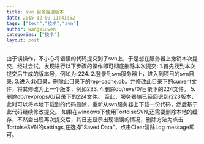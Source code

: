 ```yaml
---
title: svn 服务器退版本
date: 2015-12-09 11:41:52
tags: ["tech","技术","svn"]
author: wangxiuwen
categories: ["技术"]
layout: post
---
```




由于误操作，不小心将错误的代码提交到了svn上，于是想在服务器上撤销本次提交，经过尝试，发现进行以下步骤的操作即可彻底删除本次提交:
1.首先找到本次提交后生成的版本号，例如为r224.
2.登录到svn服务器上，进入到项目的svn目录.
3.进入db目录，删除此目录下的rep-cache.db。并修改此目录下的current文件，将其修改为上一个版本，例如233.
4.删除db/revs/0/目录下的224文件。
5.删除db/revprops/0/目录下的224文件。
至此，服务器端已经回退到r223版本，此时可以将本地下载到的代码删除，重新从svn服务器上下载一份代码，然后基于此代码继续修改提交。
如果在windows下使用TortoiseSVN,还需要删除本地的缓存，不然会出现再次提交后，其日志显示出现错误的情况，删除方法为点击TortoiseSVN的settings,在选择"Saved Data"，点击Clear清除Log message即可。


